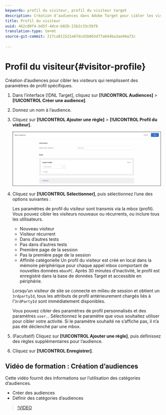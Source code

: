 ```yaml
---
keywords: profil du visiteur, profil du visiteur target
description: Création d’audiences dans Adobe Target pour cibler les visiteurs qui remplissent des paramètres de profil spécifiques.
title: Profil du visiteur
uuid: 462c80f4-bd5f-4dce-b02b-21b2c33c5bf6
translation-type: tm+mt
source-git-commit: 217ca811521e67dcd1b063d77a644ba3ae94a72c

---
```



# Profil du visiteur{#visitor-profile}

Création d’audiences pour cibler les visiteurs qui remplissent des paramètres de profil spécifiques.

1. Dans l’interface [!DNL Target], cliquez sur **[!UICONTROL Audiences]** &gt; **[!UICONTROL Créer une audience]**.
1. Donnez un nom à l’audience.
1. Cliquez sur **[!UICONTROL Ajouter une règle]** &gt; **[!UICONTROL Profil du visiteur]**.

   ![](assets/target_visitor_profile.png)

1. Cliquez sur **[!UICONTROL Sélectionner]**, puis sélectionnez l’une des options suivantes :

   Les paramètres de profil du visiteur sont transmis via la mbox (profil). Vous pouvez cibler les visiteurs nouveaux ou récurrents, ou inclure tous les utilisateurs.

   * Nouveau visiteur
   * Visiteur récurrent
   * Dans d’autres tests
   * Pas dans d’autres tests
   * Première page de la session
   * Pas la première page de la session
   * Affinité catégorielle
   Un profil du visiteur est créé en local dans la mémoire périphérique pour chaque appel mbox comportant de nouvelles données `mboxPC`. Après 30 minutes d’inactivité, le profil est enregistré dans la base de données Target et accessible en périphérie.

   Lorsqu’un visiteur de site se connecte en milieu de session et obtient un `3rdpartyId`, tous les attributs de profil antérieurement chargés liés à l’`3rdPartyId` sont immédiatement disponibles.

   Vous pouvez cibler des paramètres de profil personnalisés et des paramètres `user.`. Sélectionnez le paramètre que vous souhaitez utiliser pour cibler votre activité. Si le paramètre souhaité ne s’affiche pas, il n’a pas été déclenché par une mbox.

1. (Facultatif) Cliquez sur **[!UICONTROL Ajouter une règle]**, puis définissez des règles supplémentaires pour l’audience.
1. Cliquez sur **[!UICONTROL Enregistrer]**.

## Vidéo de formation : Création d’audiences

Cette vidéo fournit des informations sur l’utilisation des catégories d’audiences.

* Créer des audiences
* Définir des catégories d’audiences

>[!VIDEO](https://video.tv.adobe.com/v/17392?captions=fre_fr)
